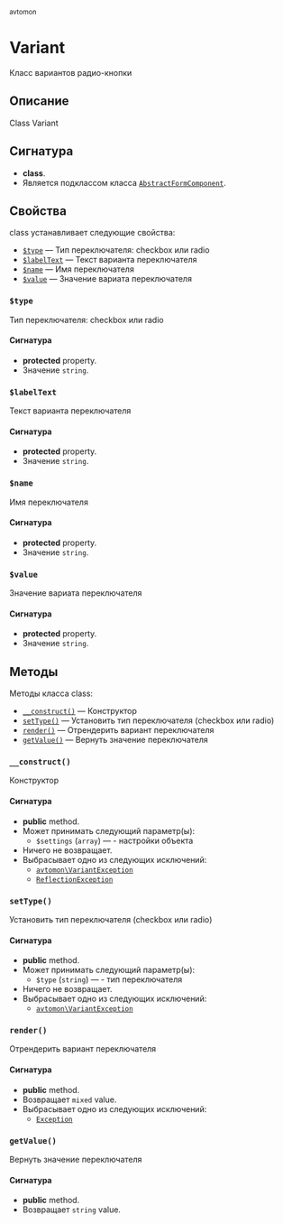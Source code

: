 <small>avtomon</small>

Variant
=======

Класс вариантов радио-кнопки

Описание
-----------

Class Variant

Сигнатура
---------

- **class**.
- Является подклассом класса [`AbstractFormComponent`](../avtomon/AbstractFormComponent.md).

Свойства
----------

class устанавливает следующие свойства:

- [`$type`](#$type) &mdash; Тип переключателя: checkbox или radio
- [`$labelText`](#$labelText) &mdash; Текст варианта переключателя
- [`$name`](#$name) &mdash; Имя переключателя
- [`$value`](#$value) &mdash; Значение вариата переключателя

### `$type` <a name="type"></a>

Тип переключателя: checkbox или radio

#### Сигнатура

- **protected** property.
- Значение `string`.

### `$labelText` <a name="labelText"></a>

Текст варианта переключателя

#### Сигнатура

- **protected** property.
- Значение `string`.

### `$name` <a name="name"></a>

Имя переключателя

#### Сигнатура

- **protected** property.
- Значение `string`.

### `$value` <a name="value"></a>

Значение вариата переключателя

#### Сигнатура

- **protected** property.
- Значение `string`.

Методы
-------

Методы класса class:

- [`__construct()`](#__construct) &mdash; Конструктор
- [`setType()`](#setType) &mdash; Установить тип переключателя (checkbox или radio)
- [`render()`](#render) &mdash; Отрендерить вариант переключателя
- [`getValue()`](#getValue) &mdash; Вернуть значение переключателя

### `__construct()` <a name="__construct"></a>

Конструктор

#### Сигнатура

- **public** method.
- Может принимать следующий параметр(ы):
    - `$settings` (`array`) &mdash; - настройки объекта
- Ничего не возвращает.
- Выбрасывает одно из следующих исключений:
    - [`avtomon\VariantException`](../avtomon/VariantException.md)
    - [`ReflectionException`](http://php.net/class.ReflectionException)

### `setType()` <a name="setType"></a>

Установить тип переключателя (checkbox или radio)

#### Сигнатура

- **public** method.
- Может принимать следующий параметр(ы):
    - `$type` (`string`) &mdash; - тип переключателя
- Ничего не возвращает.
- Выбрасывает одно из следующих исключений:
    - [`avtomon\VariantException`](../avtomon/VariantException.md)

### `render()` <a name="render"></a>

Отрендерить вариант переключателя

#### Сигнатура

- **public** method.
- Возвращает `mixed` value.
- Выбрасывает одно из следующих исключений:
    - [`Exception`](http://php.net/class.Exception)

### `getValue()` <a name="getValue"></a>

Вернуть значение переключателя

#### Сигнатура

- **public** method.
- Возвращает `string` value.

